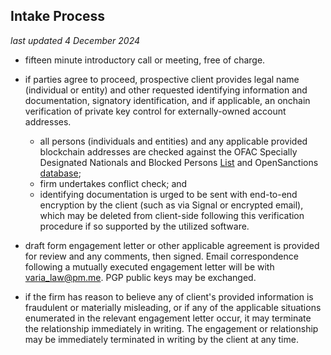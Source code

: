 ## Intake Process

_last updated 4 December 2024_

- fifteen minute introductory call or meeting, free of charge.

- if parties agree to proceed, prospective client provides legal name (individual or entity) and other requested identifying information and documentation, signatory identification, and if applicable, an onchain verification of private key control for externally-owned account addresses.
	- all persons (individuals and entities) and any applicable provided blockchain addresses are checked against the OFAC Specially Designated Nationals and Blocked Persons [List](https://home.treasury.gov/policy-issues/financial-sanctions/specially-designated-nationals-and-blocked-persons-list-sdn-human-readable-lists) and OpenSanctions [database](https://www.opensanctions.org/);
	- firm undertakes conflict check; and
	- identifying documentation is urged to be sent with end-to-end encryption by the client (such as via Signal or encrypted email), which may be deleted from client-side following this verification procedure if so supported by the utilized software.
    
- draft form engagement letter or other applicable agreement is provided for review and any comments, then signed. Email correspondence following a mutually executed engagement letter will be with varia_law@pm.me. PGP public keys may be exchanged.

- if the firm has reason to believe any of client's provided information is fraudulent or materially misleading, or if any of the applicable situations enumerated in the relevant engagement letter occur, it may terminate the relationship immediately in writing. The engagement or relationship may be immediately terminated in writing by the client at any time.
